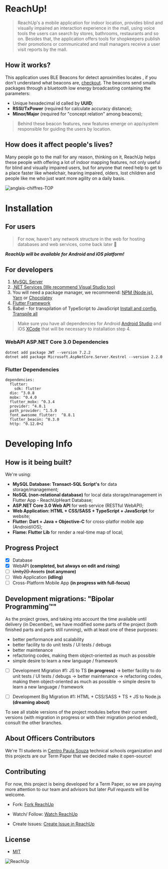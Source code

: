 # ReachUp!


>ReachUp's a mobile application for indoor location, provides blind and visually impaired an interaction experience in the mall, using voice tools the users can search by stores, bathrooms, restaurants and so on. Besides that, the application offers tools for shopkeepers publish their promotions or communicated and mall managers 
>receive a user visit reports by the mall.


## How it works?

This application uses BLE Beacons for detect aproximities locates , if you don't understand what beacons are, [checkout](https://kontakt.io/beacon-basics/what-is-a-beacon/). 
The beacons send smalls packages through a bluetooth low energy broadcasting containing the parameters:

- Unique hexadecimal id called by **UUID**;
- **RSSI/TxPower** (required for calculate accuracy distance);
- **Minor/Major** (required for "concept relation" among beacons);

> Behind these beacon features, new features emerge on app/system responsible for guiding the users by location.

## How does it affect people's lives?

Many people go to the mall for any reason, thinking on it, ReachUp helps these people with offering a lot of indoor mapping features, not only useful for 
blind and visually impaired users, but for anyone that need help to get to a place faster like wheelchair, hearing impaired, olders, 
lost children and people like me who just want more agility on a daily basis.

![anglais-chiffres-TOP](https://user-images.githubusercontent.com/59267719/93686508-1487d380-fa8d-11ea-9b3a-a8523c20918a.png)

# Installation

## For users

> For now, haven't any network structure in the web for hosting databases and web services, come back later 🤚

***ReachUp will be available for Android and iOS platform!***	

## For developers

1. [MySQL Server](https://www.mysql.com/downloads/)
2. [.NET Services (We recommend Visual Studio too)](https://dotnet.microsoft.com/download)
3. You will need a package manager, we recommeend: [NPM (Node.js)](https://nodejs.org/en/download/), [Yarn](https://classic.yarnpkg.com/en/docs/install/#windows-stable) or 
[Chocolatey](https://chocolatey.org)
4. [Flutter Framework](https://flutter.dev/docs/get-started/install)
5. Babel - for transpilation of TypeScript  to JavaScript [Install and config](https://ccoenraets.github.io/es6-tutorial/setup-babel),
[Transpile all](https://babeljs.io/docs/en/babel-parser)

> Make sure you have all dependencies for Android [Android Studio](https://developer.android.com/studio) and iOS [XCode](https://developer.apple.com/xcode/) that will be 
necessary to installation step 4. 


### WebAPI ASP.NET Core 3.0 Dependencies

```
dotnet add package JWT --version 7.2.2
dotnet add package Microsoft.AspNetCore.Server.Kestrel --version 2.2.0
```


### Flutter Dependencies

```
dependencies:
  flutter:
    sdk: flutter
  dio: ^3.0.8
  mobx: ^0.4.0
  flutter_mobx: ^0.3.4
  provider: ^4.0.1
  path_provider: ^1.5.0
  font_awesome_flutter:  ^8.8.1
  flutter_beacon: ^0.3.0
  http: ^0.12.0+2
```
# Developing Info

## How is it being built?

We're using:

- **MySQL Database: Transact-SQL Script's** for data storage/management;
- **NoSQL (non-relational database)** for local data storage/management in Flutter App - ReachUpHeart Database;
- **ASP.NET Core 3.0 Web API** for web service (RESTful WebAPI);
- **Web Application: HTML + CSS/SASS + TypeScript + JavaScript** for website;
- **Flutter: Dart + Java + Objective-C** for cross-platfor mobile app (Android/iOS);
- **Flame: Flutter Lib** for render a real-time map of local;

## Progress Project

- [x] Database
- [x] WebAPI **(completed, but always on edit and rising)**
- [ ] ~~Unity2D Assets~~ **(not anymore)**
- [ ] Web Application **(idling)**
- [ ] Cross-Platform Mobile App **(in progress with full-focus)**

## Development migrations: "Bipolar Programming™"

As the project grows, and taking into account the time available until delivery (in December), we have modified some parts of the project (both finished parts and parts still running), with at least one of these purposes:

 - better performance and scalability
 - better facility to do unit tests / UI tests / debugs
 - better maintenance
 - refactoring codes, making them object-oriented as much as possible
 - simple desire to learn a new language / framework

- [ ] Development Migration #1: JS to TS **(in progress)**
  -> better facility to do unit tests / UI tests / debugs
  -> better maintenance
  -> refactoring codes, making them object-oriented as much as possible
  -> simple desire to learn a new language / framework

- [ ] Development Big Migration #1: HTML + CSS/SASS + TS + JS to Node.js **(dreaming about)**

To see all stable versions of the project modules before their current versions (with migration in progress or with their migration period ended), consult the other branches.

## About Officers Contributors

We're TI students in [Centro Paula Souza](https://www.cps.sp.gov.br) technical schools organization and this projects are our Term Paper that we decided make it open-source!

## Contributing

For now, this project is being developed for a Term Paper, so we are paying more attention to our team and advisors but
later *Pull requests* will be welcome. 

- Fork:
[Fork ReachUp](https://github.com/0G4briel/ReachUp/fork)

- Watch/ Follow:
[Watch ReachUp](https://github.com/0G4briel/ReachUp/subscription)

- Create Issues:
[Create Issue in ReachUp](https://github.com/0G4briel/ReachUp/issues/new)

## License

- [MIT](https://choosealicense.com/licenses/mit/)

![ReachUp](https://user-images.githubusercontent.com/59267719/93685984-a55cb000-fa89-11ea-9dfe-4a4906088e3a.png)

